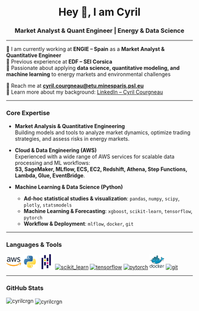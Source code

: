 <h1 align="center">Hey 👋, I am Cyril</h1>
<h3 align="center">Market Analyst & Quant Engineer | Energy & Data Science</h3>

---

🔹 I am currently working at **ENGIE – Spain** as a **Market Analyst & Quantitative Engineer**  
🔹 Previous experience at **EDF – SEI Corsica**  
🔹 Passionate about applying **data science, quantitative modeling, and machine learning** to energy markets and environmental challenges  

📩 Reach me at **cyril.courgneau@etu.minesparis.psl.eu**  
🔗 Learn more about my background: [LinkedIn – Cyril Courgneau](https://www.linkedin.com/in/cyril-courgneau/)  

---

<h3 align="left">Core Expertise</h3>

- **Market Analysis & Quantitative Engineering**  
  Building models and tools to analyze market dynamics, optimize trading strategies, and assess risks in energy markets.  

- **Cloud & Data Engineering (AWS)**  
  Experienced with a wide range of AWS services for scalable data processing and ML workflows:  
  **S3, SageMaker, MLflow, ECS, EC2, Redshift, Athena, Step Functions, Lambda, Glue, EventBridge**.  

- **Machine Learning & Data Science (Python)**  
  - **Ad-hoc statistical studies & visualization**: `pandas`, `numpy`, `scipy`, `plotly`, `statsmodels`  
  - **Machine Learning & Forecasting**: `xgboost`, `scikit-learn`, `tensorflow`, `pytorch`  
  - **Workflow & Deployment**: `mlflow`, `docker`, `git`  

---

<h3 align="left">Languages & Tools</h3>
<p align="left">
<a href="https://aws.amazon.com" target="_blank"><img src="https://raw.githubusercontent.com/devicons/devicon/master/icons/amazonwebservices/amazonwebservices-original-wordmark.svg" alt="aws" width="40" height="40"/></a>
<a href="https://www.python.org" target="_blank"><img src="https://raw.githubusercontent.com/devicons/devicon/master/icons/python/python-original.svg" alt="python" width="40" height="40"/></a>
<a href="https://pandas.pydata.org/" target="_blank"><img src="https://raw.githubusercontent.com/devicons/devicon/master/icons/pandas/pandas-original.svg" alt="pandas" width="40" height="40"/></a>
<a href="https://scikit-learn.org/" target="_blank"><img src="https://upload.wikimedia.org/wikipedia/commons/0/05/Scikit_learn_logo_small.svg" alt="scikit_learn" width="40" height="40"/></a>
<a href="https://www.tensorflow.org/" target="_blank"><img src="https://www.vectorlogo.zone/logos/tensorflow/tensorflow-icon.svg" alt="tensorflow" width="40" height="40"/></a>
<a href="https://pytorch.org/" target="_blank"><img src="https://www.vectorlogo.zone/logos/pytorch/pytorch-icon.svg" alt="pytorch" width="40" height="40"/></a>
<a href="https://www.docker.com/" target="_blank"><img src="https://raw.githubusercontent.com/devicons/devicon/master/icons/docker/docker-original-wordmark.svg" alt="docker" width="40" height="40"/></a>
<a href="https://git-scm.com/" target="_blank"><img src="https://www.vectorlogo.zone/logos/git-scm/git-scm-icon.svg" alt="git" width="40" height="40"/></a>
</p>

---

<h3 align="left">GitHub Stats</h3>

<p><img align="left" src="https://github-readme-stats.vercel.app/api/top-langs?username=cyrilcrgn&show_icons=true&locale=en&layout=compact" alt="cyrilcrgn" /></p>

<p>&nbsp;<img align="center" src="https://github-readme-stats.vercel.app/api?username=cyrilcrgn&show_icons=true&locale=en" alt="cyrilcrgn" /></p>
